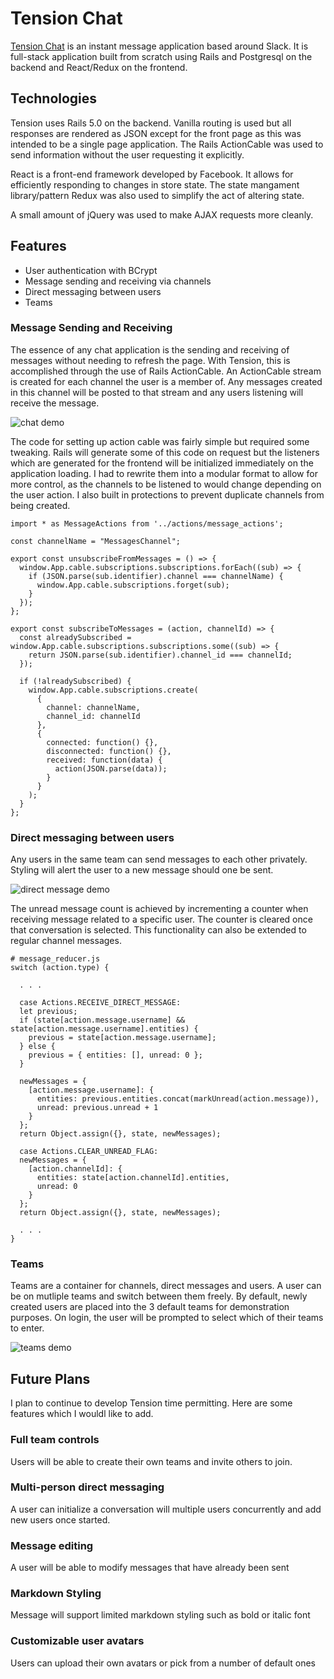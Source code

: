 # Tension Chat

[Tension Chat](https://tension.herokuapp.com) is an instant message application based around Slack. It is full-stack application built from scratch using Rails and Postgresql on the backend and React/Redux on the frontend.

## Technologies
Tension uses Rails 5.0 on the backend. Vanilla routing is used but all responses are rendered as JSON except for the front page as this was intended to be a single page application. The Rails ActionCable was used to send information without the user requesting it explicitly.

React is a front-end framework developed by Facebook. It allows for efficiently responding to changes in store state. The state mangament library/pattern Redux was also used to simplify the act of altering state.

A small amount of jQuery was used to make AJAX requests more cleanly.

## Features
 - User authentication with BCrypt
 - Message sending and receiving via channels
 - Direct messaging between users
 - Teams

### Message Sending and Receiving
The essence of any chat application is the sending and receiving of messages without needing to refresh the page. With Tension, this is accomplished through the use of Rails ActionCable. An ActionCable stream is created for each channel the user is a member of. Any messages created in this channel will be posted to that stream and any users listening will receive the message.

![chat demo](https://github.com/AdamJacobson/Tension-Chat/blob/docs-images/docs/gifs/chat_demo.gif)

The code for setting up action cable was fairly simple but required some tweaking. Rails will generate some of this code on request but the listeners which are generated for the frontend will be initialized immediately on the application loading. I had to rewrite them into a modular format to allow for more control, as the channels to be listened to would change depending on the user action. I also built in protections to prevent duplicate channels from being created.

    import * as MessageActions from '../actions/message_actions';

    const channelName = "MessagesChannel";

    export const unsubscribeFromMessages = () => {
      window.App.cable.subscriptions.subscriptions.forEach((sub) => {
        if (JSON.parse(sub.identifier).channel === channelName) {
          window.App.cable.subscriptions.forget(sub);
        }
      });
    };

    export const subscribeToMessages = (action, channelId) => {
      const alreadySubscribed = window.App.cable.subscriptions.subscriptions.some((sub) => {
        return JSON.parse(sub.identifier).channel_id === channelId;
      });

      if (!alreadySubscribed) {
        window.App.cable.subscriptions.create(
          {
            channel: channelName,
            channel_id: channelId
          },
          {
            connected: function() {},
            disconnected: function() {},
            received: function(data) {
              action(JSON.parse(data));
            }
          }
        );
      }
    };

### Direct messaging between users
Any users in the same team can send messages to each other privately. Styling will alert the user to a new message should one be sent.

![direct message demo](https://github.com/AdamJacobson/Tension-Chat/blob/docs-images/docs/gifs/direct_message_demo.gif)

The unread message count is achieved by incrementing a counter when receiving message related to a specific user. The counter is cleared once that conversation is selected. This functionality can also be extended to regular channel messages.

    # message_reducer.js
    switch (action.type) {
      
      . . .
    
      case Actions.RECEIVE_DIRECT_MESSAGE:
      let previous;
      if (state[action.message.username] && state[action.message.username].entities) {
        previous = state[action.message.username];
      } else {
        previous = { entities: [], unread: 0 };
      }

      newMessages = {
        [action.message.username]: {
          entities: previous.entities.concat(markUnread(action.message)),
          unread: previous.unread + 1
        }
      };
      return Object.assign({}, state, newMessages);
      
      case Actions.CLEAR_UNREAD_FLAG:
      newMessages = {
        [action.channelId]: {
          entities: state[action.channelId].entities,
          unread: 0
        }
      };
      return Object.assign({}, state, newMessages);
      
      . . .
    }

### Teams
Teams are a container for channels, direct messages and users. A user can be on mutliple teams and switch between them freely. By default, newly created users are placed into the 3 default teams for demonstration purposes. On login, the user will be prompted to select which of their teams to enter.

![teams demo](https://github.com/AdamJacobson/Tension-Chat/blob/docs-images/docs/gifs/teams_demo.gif)

## Future Plans
I plan to continue to develop Tension time permitting. Here are some features which I wouldl like to add.

### Full team controls
Users will be able to create their own teams and invite others to join.

### Multi-person direct messaging
A user can initialize a conversation will multiple users concurrently and add new users once started.

### Message editing
A user will be able to modify messages that have already been sent

### Markdown Styling
Message will support limited markdown styling such as bold or italic font

### Customizable user avatars
Users can upload their own avatars or pick from a number of default ones
